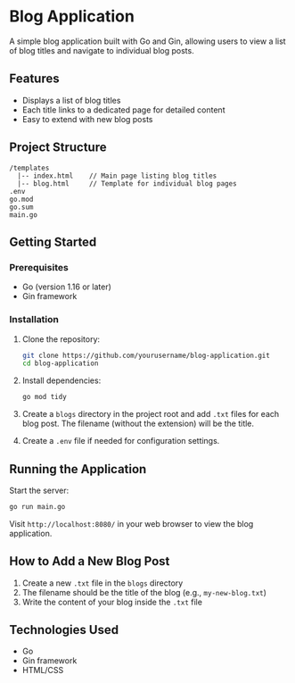 # Blog Application

A simple blog application built with Go and Gin, allowing users to view a list of blog titles and navigate to individual blog posts.

## Features

- Displays a list of blog titles
- Each title links to a dedicated page for detailed content
- Easy to extend with new blog posts

## Project Structure

```
/templates
  |-- index.html    // Main page listing blog titles
  |-- blog.html     // Template for individual blog pages
.env
go.mod
go.sum
main.go
```

## Getting Started

### Prerequisites

- Go (version 1.16 or later)
- Gin framework

### Installation

1. Clone the repository:
   ```bash
   git clone https://github.com/yourusername/blog-application.git
   cd blog-application
   ```

2. Install dependencies:
   ```bash
   go mod tidy
   ```

3. Create a `blogs` directory in the project root and add `.txt` files for each blog post. The filename (without the extension) will be the title.

4. Create a `.env` file if needed for configuration settings.

## Running the Application

Start the server:
```bash
go run main.go
```

Visit `http://localhost:8080/` in your web browser to view the blog application.

## How to Add a New Blog Post

1. Create a new `.txt` file in the `blogs` directory
2. The filename should be the title of the blog (e.g., `my-new-blog.txt`)
3. Write the content of your blog inside the `.txt` file

## Technologies Used

* Go
* Gin framework
* HTML/CSS

